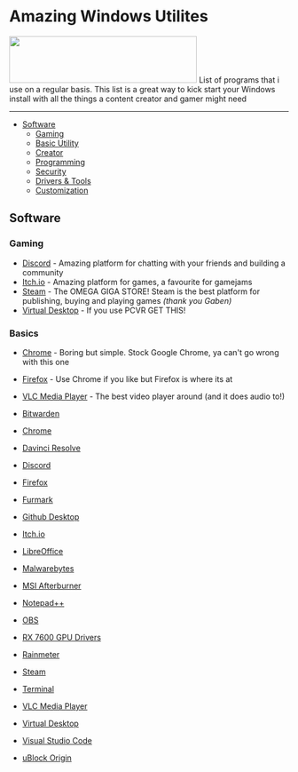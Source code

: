 # Amazing Windows Utilites
<img height="84" width="338.25" src="https://img.shields.io/badge/Windows-%23ffffff?style=for-the-badge&logo=windows&logoColor=%230078D4">
List of programs that i use on a regular basis. This list is a great way to kick start your Windows install with all the things a content creator and gamer might need

<hr>

- [Software](#software)
  - [Gaming](#gaming)
  - [Basic Utility](#basics)
  - [Creator](#creator)
  - [Programming](#programming)
  - [Security](#security)
  - [Drivers & Tools](#drivers)
  - [Customization](#customization)

## Software

### Gaming
  - [Discord](https://discord.com) - Amazing platform for chatting with your friends and building a community
  - [Itch.io](https://itch.io/) - Amazing platform for games, a favourite for gamejams
  - [Steam](https://store.steampowered.com/about/) - The OMEGA GIGA STORE! Steam is the best platform for publishing, buying and playing games <i>(thank you Gaben)</i>
  - [Virtual Desktop](https://www.vrdesktop.net/) - If you use PCVR GET THIS!

### Basics
  - [Chrome](https://www.google.com/chrome/) - Boring but simple. Stock Google Chrome, ya can't go wrong with this one
  - [Firefox](https://www.mozilla.org/en-US/firefox/) - Use Chrome if you like but Firefox is where its at
  - [VLC Media Player](https://www.videolan.org/) - The best video player around (and it does audio to!)




  - [Bitwarden](https://bitwarden.com/)
  - [Chrome](https://www.google.com/chrome/)
  - [Davinci Resolve](https://www.blackmagicdesign.com/event/davinciresolvedownload)
  - [Discord](https://discord.com)
  - [Firefox](https://www.mozilla.org/en-US/firefox/)
  - [Furmark](https://geeks3d.com/furmark/)
  - [Github Desktop](https://desktop.github.com/)
  - [Itch.io](https://itch.io/)
  - [LibreOffice](https://www.libreoffice.org/)
  - [Malwarebytes](https://www.malwarebytes.com/)
  - [MSI Afterburner](https://www.msi.com/Landing/afterburner/graphics-cards)
  - [Notepad++](https://notepad-plus-plus.org/downloads/)
  - [OBS](https://obsproject.com/)
  - [RX 7600 GPU Drivers](https://www.amd.com/en/support/graphics/amd-radeon-rx-7000-series/amd-radeon-rx-7600-series/amd-radeon-rx-7600)
  - [Rainmeter](https://www.rainmeter.net/)
  - [Steam](https://store.steampowered.com/about/)
  - [Terminal](https://apps.microsoft.com/detail/9n0dx20hk701?hl=en-US&gl=US)
  - [VLC Media Player](https://www.videolan.org/)
  - [Virtual Desktop](https://www.vrdesktop.net/)
  - [Visual Studio Code](https://code.visualstudio.com/)
  - [uBlock Origin](https://ublockorigin.com/)
